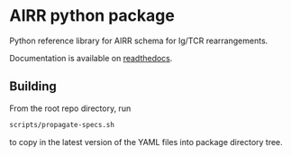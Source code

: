 # AIRR python package

Python reference library for AIRR schema for Ig/TCR rearrangements.

Documentation is available on
[readthedocs](https://airr-formats.readthedocs.org/).

## Building

From the root repo directory, run

```bash
scripts/propagate-specs.sh
```

to copy in the latest version of the YAML files into package directory tree.
